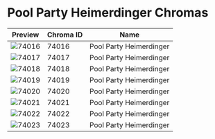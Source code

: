 # Pool Party Heimerdinger Chromas

| Preview | Chroma ID | Name |
|---------|-----------|------|
| ![74016](https://raw.communitydragon.org/latest/plugins/rcp-be-lol-game-data/global/default/v1/champion-chroma-images/74/74016.png) | 74016 | Pool Party Heimerdinger |
| ![74017](https://raw.communitydragon.org/latest/plugins/rcp-be-lol-game-data/global/default/v1/champion-chroma-images/74/74017.png) | 74017 | Pool Party Heimerdinger |
| ![74018](https://raw.communitydragon.org/latest/plugins/rcp-be-lol-game-data/global/default/v1/champion-chroma-images/74/74018.png) | 74018 | Pool Party Heimerdinger |
| ![74019](https://raw.communitydragon.org/latest/plugins/rcp-be-lol-game-data/global/default/v1/champion-chroma-images/74/74019.png) | 74019 | Pool Party Heimerdinger |
| ![74020](https://raw.communitydragon.org/latest/plugins/rcp-be-lol-game-data/global/default/v1/champion-chroma-images/74/74020.png) | 74020 | Pool Party Heimerdinger |
| ![74021](https://raw.communitydragon.org/latest/plugins/rcp-be-lol-game-data/global/default/v1/champion-chroma-images/74/74021.png) | 74021 | Pool Party Heimerdinger |
| ![74022](https://raw.communitydragon.org/latest/plugins/rcp-be-lol-game-data/global/default/v1/champion-chroma-images/74/74022.png) | 74022 | Pool Party Heimerdinger |
| ![74023](https://raw.communitydragon.org/latest/plugins/rcp-be-lol-game-data/global/default/v1/champion-chroma-images/74/74023.png) | 74023 | Pool Party Heimerdinger |